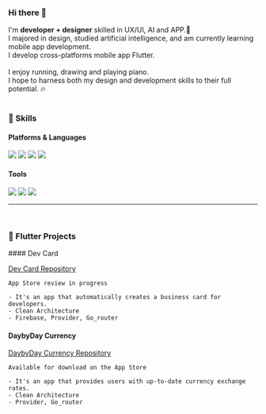 ### Hi there 👋
<p>
  I'm <b>developer + designer</b> skilled in UX/UI, AI and APP.🚀<br/>
  I majored in design, studied artificial intelligence, and am currently learning mobile app development.<br/>
  I develop cross-platforms mobile app Flutter.<br/><br/>
  I enjoy running, drawing and playing piano.<br/>
  I hope to harness both my design and development skills to their full potential. 🔥<br/><br/>
</p>


### 💪 Skills
#### Platforms & Languages
<p>
  <img src="https://img.shields.io/badge/Flutter-02569B?style=flat-square&logo=Flutter&logoColor=white"/>
  <img src="https://img.shields.io/badge/Python-3776AB?style=flat-square&logo=Python&logoColor=white">
  <img src="https://img.shields.io/badge/Dart-0175C2?style=flat-square&logo=Dart&logoColor=white">
  <img src="https://img.shields.io/badge/Git-F05032?style=flat-square&logo=Git&logoColor=white">

</p>


#### Tools
<p>
  <img src="https://img.shields.io/badge/TensorFlow-FF6F00?style=flat-square&logo=TensorFlow&logoColor=white">
  <img src="https://img.shields.io/badge/PyTorch-EE4C2C?style=flat-square&logo=PyTorch&logoColor=white">
  <img src="https://img.shields.io/badge/Figma-F24E1E?style=flat-square&logo=Figma&logoColor=white">
 
</p>


***


<br/>

### 🍑 Flutter Projects
<p>
  #### Dev Card
  
  [Dev Card Repository](https://github.com/Jungin1020/Git_Hub_Card/tree/develop)
  
  `App Store review in progress`

    - It's an app that automatically creates a business card for developers.
    - Clean Architecture
    - Firebase, Provider, Go_router

  
  #### DaybyDay Currency
  
  [DaybyDay Currency Repository](https://github.com/Jungin1020/inflearn_flutter_basic/tree/flutter/basic_xx_rate_exchange_app)

  `Available for download on the App Store`
      
    - It's an app that provides users with up-to-date currency exchange rates.
    - Clean Architecture
    - Provider, Go_router
    
</p>
